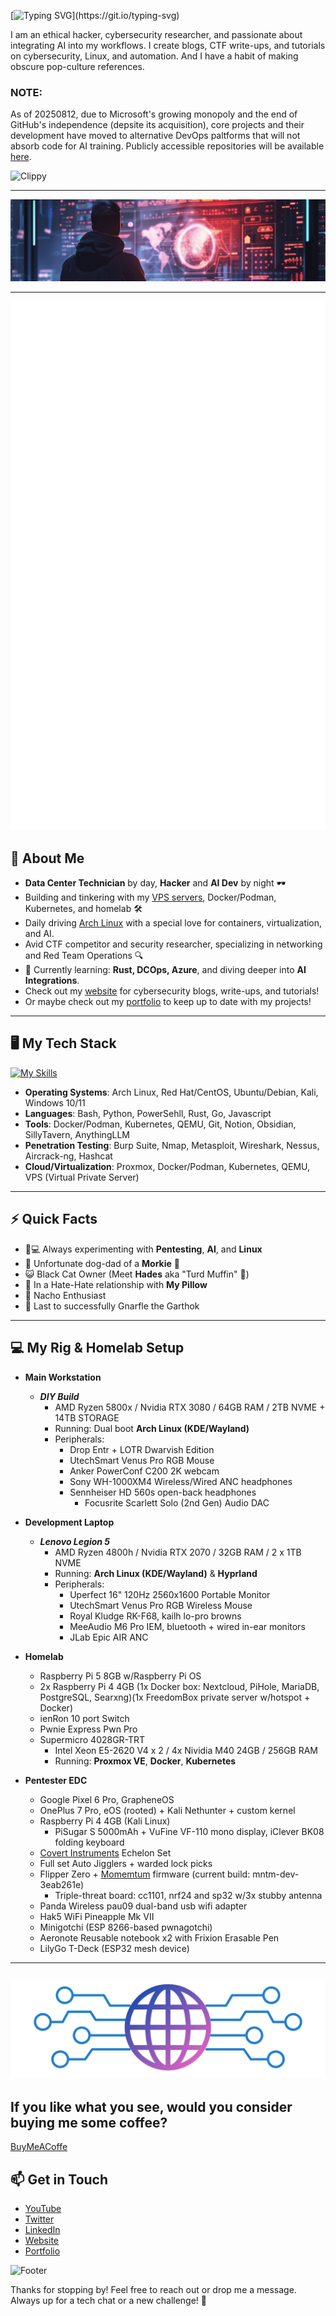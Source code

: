 [![Typing SVG](https://readme-typing-svg.demolab.com?font=Fira+Code&weight=450&size=22&duration=4000&pause=10&color=459EB5&center=true&vCenter=true&multiline=true&width=800&height=100&lines=%F0%9F%91%8B+Hey%2C+my+name's+Angel%2C+but+you+can;call+me+by+my+handle%2C+CypherOxide!)](https://git.io/typing-svg)


I am an ethical hacker, cybersecurity researcher, and passionate about integrating AI into my workflows. I create blogs, CTF write-ups, and tutorials on cybersecurity, Linux, and automation. And I have a habit of making obscure pop-culture references.


### NOTE:
As of 20250812, due to Microsoft's growing monopoly and the end of GitHub's independence (depsite its acquisition), core projects and their development have moved to alternative DevOps paltforms that will not absorb code for AI training. Publicly accessible repositories will be available [here](https://gitlab.com/cypheroxide).

![Clippy](/images/clippy.jpg)   

---

![Banner](Banner.png)

---
![Metrics](github-metrics.svg)
## 🚀 About Me

- **Data Center Technician** by day, **Hacker** and **AI Dev** by night 🕶️
- Building and tinkering with my [VPS servers](https://hostinger.com/?REFERRALCODE=1ANGELSANTI16), Docker/Podman, Kubernetes, and homelab 🛠️
- Daily driving [Arch Linux](https://archlinux.org/) with a special love for containers, virtualization, and AI.
- Avid CTF competitor and security researcher, specializing in networking and Red Team Operations 🔍
- 🧠 Currently learning: **Rust, DCOps, Azure**, and diving deeper into **AI Integrations**.
- Check out my [website](https://www.hopeintsys.com) for cybersecurity blogs, write-ups, and tutorials!
- Or maybe check out my [portfolio](https://angelsantiago.me) to keep up to date with my projects!

---
## 🖥️ My Tech Stack


[![My Skills](https://skillicons.dev/icons?i=py,js,ts,html,css,bash,powershell,azure,aws,kubernetes,arch,kali,redhat,cmake,notion,obsidian,git,github,go,mongodb,postgres,nodejs,raspberrypi,replit,rust,tensorflow,pytorch,ubuntu,vscode,windows,wordpress&perline=13)](https://skillicons.dev)

- **Operating Systems**: Arch Linux, Red Hat/CentOS, Ubuntu/Debian, Kali, Windows 10/11
- **Languages**: Bash, Python, PowerSehll, Rust, Go, Javascript
- **Tools**: Docker/Podman, Kubernetes, QEMU, Git, Notion, Obsidian, SillyTavern, AnythingLLM
- **Penetration Testing**: Burp Suite, Nmap, Metasploit, Wireshark, Nessus, Aircrack-ng, Hashcat
- **Cloud/Virtualization**: Proxmox, Docker/Podman, Kubernetes, QEMU, VPS (Virtual Private Server)

---

## ⚡ Quick Facts
- 🤖💻 Always experimenting with **Pentesting**, **AI**, and **Linux**
- 🐺 Unfortunate dog-dad of a **Morkie** 🐾
- 😺 Black Cat Owner (Meet **Hades** aka "Turd Muffin" 🖤)
- 🛌 In a Hate-Hate relationship with **My Pillow**
- 🧀 Nacho Enthusiast
- 👾 Last to successfully Gnarfle the Garthok
---

## 💻 My Rig & Homelab Setup

- **Main Workstation**
  - ***DIY Build***
    - AMD Ryzen 5800x / Nvidia RTX 3080 / 64GB RAM / 2TB NVME + 14TB STORAGE
    - Running: Dual boot **Arch Linux (KDE/Wayland)**
    - Peripherals:
      - Drop Entr + LOTR Dwarvish Edition
      - UtechSmart Venus Pro RGB Mouse
      - Anker PowerConf C200 2K webcam
      - Sony WH-1000XM4 Wireless/Wired ANC headphones
      - Sennheiser HD 560s open-back headphones
        - Focusrite Scarlett Solo (2nd Gen) Audio DAC 

- **Development Laptop**
  - ***Lenovo Legion 5***
    - AMD Ryzen 4800h / Nvidia RTX 2070 / 32GB RAM / 2 x 1TB NVME
    - Running:  **Arch Linux (KDE/Wayland)** & **Hyprland**
    - Peripherals:
      - Uperfect 16" 120Hz 2560x1600 Portable Monitor
      - UtechSmart Venus Pro RGB Wireless Mouse
      - Royal Kludge RK-F68, kailh lo-pro browns
      - MeeAudio M6 Pro IEM, bluetooth + wired in-ear monitors
      - JLab Epic AIR ANC

- **Homelab**
  - Raspberry Pi 5 8GB w/Raspberry Pi OS
  - 2x Raspberry Pi 4 4GB (1x Docker box: Nextcloud, PiHole, MariaDB, PostgreSQL, Searxng)(1x FreedomBox private server w/hotspot + Docker)
  - ienRon 10 port Switch
  - Pwnie Express Pwn Pro
  - Supermicro 4028GR-TRT
    - Intel Xeon E5-2620 V4 x 2 / 4x Nividia M40 24GB / 256GB RAM
    - Running: **Proxmox VE**, **Docker**, **Kubernetes**

- **Pentester EDC**
  - Google Pixel 6 Pro, GrapheneOS
  - OnePlus 7 Pro, eOS (rooted) + Kali Nethunter + custom kernel
  - Raspberry Pi 4 4GB (Kali Linux) 
    - PiSugar S 5000mAh + VuFine VF-110 mono display, iClever BK08 folding keyboard
  - [Covert Instruments](https://covertinstruments.com/) Echelon Set
  - Full set Auto Jigglers + warded lock picks
  - Flipper Zero + [Momemtum](https://momentum-fw.dev/) firmware (current build: mntm-dev-3eab261e)
    - Triple-threat board: cc1101, nrf24 and sp32 w/3x stubby antenna
  - Panda Wireless pau09 dual-band usb wifi adapter
  - Hak5 WiFi Pineapple Mk VII
  - Minigotchi (ESP 8266-based pwnagotchi)
  - Aeronote Reusable notebook x2 with Frixion Erasable Pen
  - LilyGo T-Deck (ESP32 mesh device)

---
![logo](HOPE_Integrated_Systems_Logo-banner-crop.png)
---

## If you like what you see, would you consider buying me some coffee?
[BuyMeACoffe](https://buymeacoffee.com/cypheroxide)

## 📫 Get in Touch

- [YouTube](https://www.youtube.com/c/CypherOxide)
- [Twitter](https://twitter.com/CypherOxide)
- [LinkedIn](https://www.linkedin.com/in/angel-santiago/)
- [Website](https://www.hopeintsys.com)
- [Portfolio](https://angelsantiago.me)


![Footer](footer.png)

Thanks for stopping by! Feel free to reach out or drop me a message. Always up for a tech chat or a new challenge! 💬
